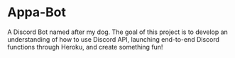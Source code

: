 # Appa-Bot
A Discord Bot named after my dog. The goal of this project is to develop an understanding of how to use Discord API,
launching end-to-end Discord functions through Heroku, and create something fun!

